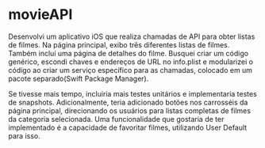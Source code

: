 # movieAPI

Desenvolvi um aplicativo iOS que realiza chamadas de API para obter listas de filmes. Na página principal, exibo três diferentes listas de filmes. Também incluí uma página de detalhes do filme. Busquei criar um código genérico, escondi chaves e endereços de URL no info.plist e modularizei o código ao criar um serviço específico para as chamadas, colocado em um pacote separado(Swift Package Manager).

Se tivesse mais tempo, incluiria mais testes unitários e implementaria testes de snapshots. Adicionalmente, teria adicionado botões nos carrosséis da página principal, direcionando os usuários para listas completas de filmes da categoria selecionada. Uma funcionalidade que gostaria de ter implementado é a capacidade de favoritar filmes, utilizando User Default para isso.
